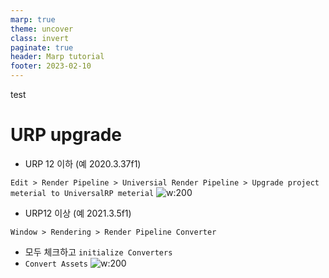 ```yaml
---
marp: true
theme: uncover
class: invert
paginate: true
header: Marp tutorial
footer: 2023-02-10
---
```


test
# URP upgrade
* URP 12 이하 (예 2020.3.37f1)

```Edit > Render Pipeline > Universial Render Pipeline > Upgrade project meterial to UniversalRP meterial```
![w:200](../../Marp_images/Unity3d/urp_upgrade.png)
* URP12 이상 (예 2021.3.5f1)

```Window > Rendering > Render Pipeline Converter```
* 모두 체크하고 ```initialize Converters```
* ```Convert Assets```
![w:200](../../Marp_images/Unity3d/urp_upgrade2.png)